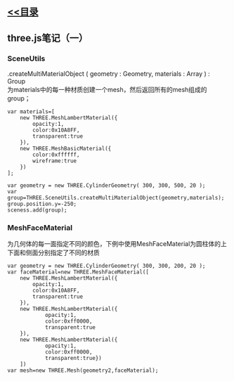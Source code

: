 ## [<<目录](https://github.com/snsart/blog/blob/master/README.md)

## three.js笔记（一）
### SceneUtils
.createMultiMaterialObject ( geometry : Geometry, materials : Array ) : Group<br>
为materials中的每一种材质创建一个mesh，然后返回所有的mesh组成的group；

```
var materials=[
	new THREE.MeshLambertMaterial({
		opacity:1,
		color:0x10A8FF,
		transparent:true
	}),
	new THREE.MeshBasicMaterial({
		color:0xffffff,
		wireframe:true
	})
];

var geometry = new THREE.CylinderGeometry( 300, 300, 500, 20 );
var group=THREE.SceneUtils.createMultiMaterialObject(geometry,materials);
group.position.y=-250;
sceness.add(group);
```

### MeshFaceMaterial
为几何体的每一面指定不同的颜色，下例中使用MeshFaceMaterial为圆柱体的上下面和侧面分别指定了不同的材质
```
var geometry = new THREE.CylinderGeometry( 300, 300, 200, 20 );
var faceMaterial=new THREE.MeshFaceMaterial([
	new THREE.MeshLambertMaterial({
		opacity:1,
		color:0x10A8FF,
		transparent:true
	}),
	new THREE.MeshLambertMaterial({
			opacity:1,
			color:0xff0000,
			transparent:true
	}),
	new THREE.MeshLambertMaterial({
			opacity:1,
			color:0xff0000,
			transparent:true})
	])
var mesh=new THREE.Mesh(geometry2,faceMaterial);
```